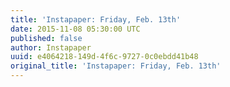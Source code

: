 ```yaml
---
title: 'Instapaper: Friday, Feb. 13th'
date: 2015-11-08 05:30:00 UTC
published: false
author: Instapaper
uuid: e4064218-149d-4f6c-9727-0c0ebdd41b48
original_title: 'Instapaper: Friday, Feb. 13th'
---
```


